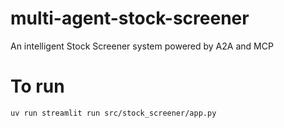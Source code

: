 # multi-agent-stock-screener
An intelligent Stock Screener system powered by A2A and MCP

# To run

`uv run streamlit run src/stock_screener/app.py`
